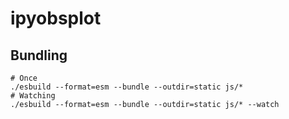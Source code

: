 # ipyobsplot


## Bundling

```shell
# Once
./esbuild --format=esm --bundle --outdir=static js/* 
# Watching
./esbuild --format=esm --bundle --outdir=static js/* --watch
```

